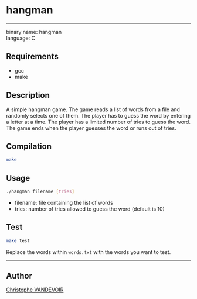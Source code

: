 # hangman
***
binary name: hangman  
language: C

## Requirements
- gcc
- make
## Description
A simple hangman game. The game reads a list of words from a file and randomly selects one of them. The player has to guess the word by entering a letter at a time. The player has a limited number of tries to guess the word. The game ends when the player guesses the word or runs out of tries.

## Compilation
```bash
make
``` 
## Usage
```bash
./hangman filename [tries]
```
- filename: file containing the list of words
- tries: number of tries allowed to guess the word (default is 10)

## Test
```bash
make test
```
Replace the words within ```words.txt``` with the words you want to test.

***
## Author
[Christophe VANDEVOIR](https://github.com/ItsKarmaOff)